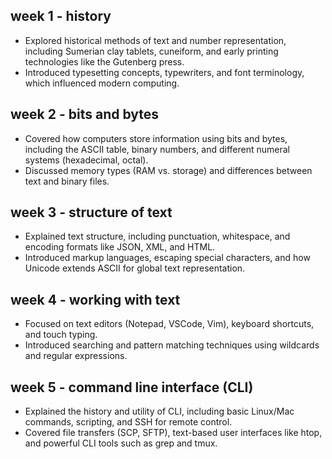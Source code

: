 ## week 1 - history
- Explored historical methods of text and number representation, including Sumerian clay tablets, cuneiform, and early printing technologies like the Gutenberg press.
- Introduced typesetting concepts, typewriters, and font terminology, which influenced modern computing.
## week 2 - bits and bytes
- Covered how computers store information using bits and bytes, including the ASCII table, binary numbers, and different numeral systems (hexadecimal, octal).
- Discussed memory types (RAM vs. storage) and differences between text and binary files.
## week 3 - structure of text
- Explained text structure, including punctuation, whitespace, and encoding formats like JSON, XML, and HTML.
- Introduced markup languages, escaping special characters, and how Unicode extends ASCII for global text representation. 
## week 4 - working with text
- Focused on text editors (Notepad, VSCode, Vim), keyboard shortcuts, and touch typing.
- Introduced searching and pattern matching techniques using wildcards and regular expressions.
## week 5 - command line interface (CLI)
- Explained the history and utility of CLI, including basic Linux/Mac commands, scripting, and SSH for remote control.
- Covered file transfers (SCP, SFTP), text-based user interfaces like htop, and powerful CLI tools such as grep and tmux.
